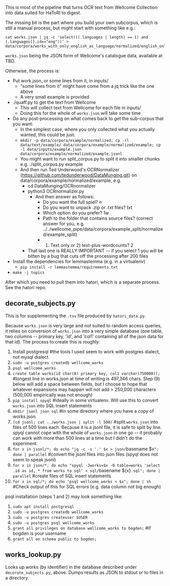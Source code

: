 This is most of the pipeline that turns OCR text from Wellcome Collection into data suited for HaToRI to digest.

The missing bit is the part where you build your own subcorpus, which is still a manual process, but might start
with something like e.g.:

```
cat works.json | jq -c 'select(((.languages | length) == 1) and (.languages[].id=="eng"))' > data/corpora/works_with_only_english_as_language/normalized/english_only.jsonl
```

`works.json` being the JSON form of Wellcome's catalogue data, available at TBD.

Otherwise, the process is:

* Put work.json, or some lines from it, in inputs/
  * "some lines from it" might have come from a jq trick like the one above
  * A very small example is provided
* ./quaff.py to get the text from Wellcome
  * This will collect text from Wellcome for each file in inputs/
  * Doing this for the whole of `works.json` will take some time
* Do any post-processing on what comes back to get the sub-corpus that you want:
  * In the simplest case, where you only collected what you actually wanted, this could be just:
  * `mkdir -p data/corpora/example/normalized; cp -rl data/text/example/ data/corpora/example/normalized/example; cp -l data/inputs/example.json data/corpora/example/normalized/example.jsonl`
  * You might want to run split\_corpus.py to split it into smaller chunks e.g. ./split\_corpus.py example
  * And then run Ted Underwood's OCRNormalizer (https://github.com/tedunderwood/DataMunging.git) on data/corpora/example/normalized/example, e.g. 
    * cd DataMunging/OCRnormalizer
    * python3 OCRnormalizer.py
      * And then answer as follows:
        * Do you want the full spiel? n
        * Do you want to unpack .zip or .txt files? txt
        * Which option do you prefer? 1w
        * Path to the folder that contains source files? (correct answer for you, e.g. ../../wellcome\_pipe/data/corpora/example\_split/normalized/example\_split)
        * 1) Text only or 2) text-plus-wordcounts? 2
    * That last one is REALLY IMPORTANT -- if you select 1 you will be bitten by a bug that cuts off the processing after 200 files
* Install the dependencies for lemmastemma (e.g. in a virtualenv)
  * `pip install -r lemmastemma/requirements.txt`
* `make -j topics`

After which you need to pull them into hatori, which is a separate process. See the hatori repo.

## decorate\_subjects.py

This is for supplementing the `.tsv` file produced by `hatori_data.py`.

Because `works.json` is very large and not suited to random access queries, it relies on conversion of `works.json` into a very simple database (one table, two columns -- primary key, 'id', and 'col1' containing all of the json data for that id). The process to create this is roughly:
1) Install postgresql #the tools I used seem to work with postgres dialect, not mysql dialect
2) `sudo -u postgres createdb wellcome_works`
3) `psql wellcome_works`
4) `create table works(id char(8) primary key, col1 varchar(750000));` #longest line in works.json at time of writing is 497,346 chars. Step (9) below will add a space between fields, but I choose to hope that whatever expansions may happen will not add > 250,000 characters (500,000 empirically was not enough)
5) `pip install spyql` #ideally in some virtualenv. Will use this to convert `works.json` into SQL insert statements
6) `mkdir jsonl json sql` #in some directory where you have a copy of works.json
7) `(cd jsonl; cat ../works.json | split -l 500)` #split `works.json` into files of 500 lines each. Because it is a jsonl file, it is safe to split by line. spyql cannot cope with the whole of `works.json` in one go -- it probably can work with more than 500 lines at a time but I didn't do the experiment.
8) `for x in jsonl/*; do echo "jq -c -s '.' $x > json/`basename $x`"; done | parallel` #convert the jsonl files into json files (spyql does not seem to speak jsonl)
9) `for x in json/*; do echo "spyql -Jworks=$x -O table=works 'select .id as id, * from works to sql' > sql/`basename ${x}`.sql"; done | parallel` #create files of SQL insert statements
10) `for x in sql/*; do echo "psql wellcome_works < $x"; done | sh` #Check output of this for SQL errors (e.g. data column not big enough)

psql installation (steps 1 and 2) may look something like:
1) `sudo apt install postgresql`
2) `sudo -u postgres createdb wellcome_works`
3) `sudo -u postgres createuser $USER`
4) `sudo -u postgres psql wellcome_works`
4) `grant all privileges on database wellcome_works to bogden;` #if bogden is your username
5) `grant all on schema public to bogden;`

## works\_lookup.py

Looks up works (by identifier) in the database described under `decorate_subjects.py`, above. Dumps results as JSON to stdout or to files in a directory.
